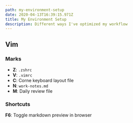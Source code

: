 ```yaml
---
path: my-environment-setup
date: 2020-04-13T16:39:15.971Z
title: My Environment Setup
description: Different ways I've optimized my workflow
---
```


## Vim

### Marks
- **Z**: `.zshrc`
- **V**: `.vimrc`
- **C**: Corne keyboard layout file
- **N**: `work-notes.md`
- **M**: Daily review file

### Shortcuts
**F6**: Toggle markdown preview in browser
